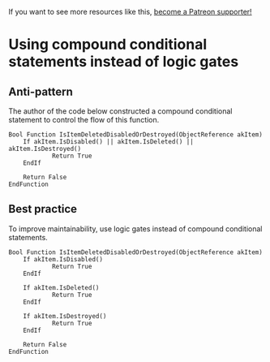 <!-- TITLE: Using compound conditional statements instead of logic gates -->

If you want to see more resources like this, [become a Patreon supporter!](https://www.patreon.com/fireundubh) 

# Using compound conditional statements instead of logic gates
## Anti-pattern

The author of the code below constructed a compound conditional statement to control the flow of this function.

```
Bool Function IsItemDeletedDisabledOrDestroyed(ObjectReference akItem)
	If akItem.IsDisabled() || akItem.IsDeleted() || akItem.IsDestroyed()
			Return True
	EndIf

	Return False
EndFunction
```

## Best practice

To improve maintainability, use logic gates instead of compound conditional statements.

```
Bool Function IsItemDeletedDisabledOrDestroyed(ObjectReference akItem)
	If akItem.IsDisabled()
			Return True
	EndIf
	
	If akItem.IsDeleted()
			Return True
	EndIf
	
	If akItem.IsDestroyed()
			Return True
	EndIf

	Return False
EndFunction
```
